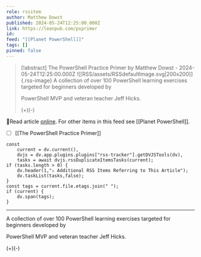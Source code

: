 ```yaml
---
role: rssitem
author: Matthew Dowst
published: 2024-05-24T12:25:00.000Z
link: https://leanpub.com/psprimer
id: 
feed: "[[Planet PowerShell]]"
tags: []
pinned: false
---
```


> [!abstract] The PowerShell Practice Primer by Matthew Dowst - 2024-05-24T12:25:00.000Z
> ![[RSS/assets/RSSdefaultImage.svg|200x200]]{.rss-image}
> A collection of over 100 PowerShell learning exercises targeted for beginners developed by
> 
> PowerShell MVP and veteran teacher Jeff Hicks.
> 
> (+)(-)

🔗Read article [online](https://leanpub.com/psprimer). For other items in this feed see [[Planet PowerShell]].

- [ ] [[The PowerShell Practice Primer]]

~~~dataviewjs
const
    current = dv.current(),
	dvjs = dv.app.plugins.plugins["rss-tracker"].getDVJSTools(dv),
	tasks = await dvjs.rssDuplicateItemsTasks(current);
if (tasks.length > 0) {
	dv.header(1,"⚠ Additional RSS Items Referring to This Article");
    dv.taskList(tasks,false);
}
const tags = current.file.etags.join(" ");
if (current) {
	dv.span(tags);
}
~~~

- - -
A collection of over 100 PowerShell learning exercises targeted for beginners developed by

PowerShell MVP and veteran teacher Jeff Hicks.

(+)(-)